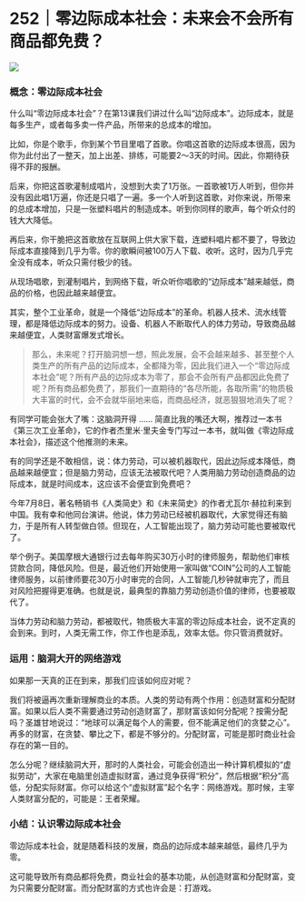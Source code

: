 # 252｜零边际成本社会：未来会不会所有商品都免费？

![](../img/0fc203da7e8b106c8f6a6ad548110ce0.jpg)

### 概念：零边际成本社会

什么叫“零边际成本社会”？在第13课我们讲过什么叫“边际成本”。边际成本，就是每多生产，或者每多卖一件产品，所带来的总成本的增加。

比如，你是个歌手，你到某个节目里唱了首歌。你唱这首歌的边际成本很高，因为你为此付出了一整天，加上出差、排练，可能要2～3天的时间。因此，你期待获得不菲的报酬。

后来，你把这首歌灌制成唱片，没想到大卖了1万张。一首歌被1万人听到，但你并没有因此唱1万遍，你还是只唱了一遍。多一个人听到这首歌，对你来说，所带来的总成本增加，只是一张塑料唱片的制造成本。听到你同样的歌声，每个听众付的钱大大降低。

再后来，你干脆把这首歌放在互联网上供大家下载，连塑料唱片都不要了，导致边际成本直接降到几乎为零。你的歌瞬间被100万人下载、收听。这时，因为几乎完全没有成本，听众只需付极少的钱。

从现场唱歌，到灌制唱片，到网络下载，听众听你唱歌的“边际成本”越来越低，商品的价格，也因此越来越便宜。

其实，整个工业革命，就是一个降低“边际成本”的革命。机器人技术、流水线管理，都是降低边际成本的努力。设备、机器人不断取代人的体力劳动，导致商品越来越便宜，人类财富爆发式增长。

> 那么，未来呢？打开脑洞想一想，照此发展，会不会越来越多、甚至整个人类生产的所有产品的边际成本，全都降为零，因此我们进入一个“零边际成本社会”呢？所有产品的边际成本为零了，那会不会所有产品都因此免费了呢？所有商品都免费了，那我们一直期待的“各尽所能，各取所需”的物质极大丰富的时代，会不会就华丽地来临，而商品经济，就恶狠狠地消失了呢？

有同学可能会张大了嘴：这脑洞开得 …… 简直比我的嘴还大啊，推荐过一本书《第三次工业革命》，它的作者杰里米·里夫金专门写过一本书，就叫做《零边际成本社会》，描述这个他推测的未来。

有的同学还是不敢相信，说：体力劳动，可以被机器取代，因此边际成本降低，商品越来越便宜；但是脑力劳动，应该无法被取代吧？人类用脑力劳动创造商品的边际成本，就是时间成本，这应该不会便宜到免费吧？

今年7月8日，著名畅销书《人类简史》和《未来简史》的作者尤瓦尔·赫拉利来到中国。我有幸和他同台演讲。他说，体力劳动已经被机器取代，大家觉得还有脑力，于是所有人转型做白领。但现在，人工智能出现了，脑力劳动可能也要被取代了。

举个例子。美国摩根大通银行过去每年购买30万小时的律师服务，帮助他们审核贷款合同，降低风险。但是，最近他们开始使用一家叫做“COIN”公司的人工智能律师服务，以前律师要花30万小时审完的合同，人工智能几秒钟就审完了，而且对风险把握得更准确。也就是说，最典型的靠脑力劳动创造价值的律师，也要被取代了。

当体力劳动和脑力劳动，都被取代，物质极大丰富的零边际成本社会，说不定真的会到来。到时，人类无需工作，你工作也是添乱，效率太低。你只管消费就好。

### 运用：脑洞大开的网络游戏

如果那一天真的正在到来，那我们应该如何应对呢？

我们将被逼再次重新理解商业的本质。人类的劳动有两个作用：创造财富和分配财富。如果以后人类不需要通过劳动创造财富了，那财富该如何分配呢？按需分配吗？圣雄甘地说过：“地球可以满足每个人的需要，但不能满足他们的贪婪之心”。再多的财富，在贪婪、攀比之下，都是不够分的。分配财富，可能是那时商业社会存在的第一目的。

怎么分呢？继续脑洞大开，那时的人类社会，可能会创造出一种计算机模拟的“虚拟劳动”，大家在电脑里创造虚拟财富，通过竞争获得“积分”，然后根据“积分”高低，分配实际财富。你可以给这个“虚拟财富”起个名字：网络游戏。那时候，主宰人类财富分配的，可能是：王者荣耀。

### 小结：认识零边际成本社会

零边际成本社会，就是随着科技的发展，商品的边际成本越来越低，最终几乎为零。

这可能导致所有商品都将免费，商业社会的基本功能，从创造财富和分配财富，变为只需要分配财富。而分配财富的方式也许会是：打游戏。